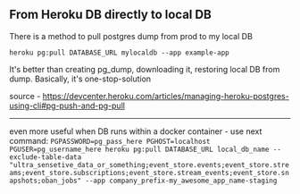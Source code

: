 ## From Heroku DB directly to local DB


There is a method to pull postgres dump from prod to my local DB

`heroku pg:pull DATABASE_URL mylocaldb --app example-app`

It's better than creating pg_dump, downloading it, restoring local DB from dump. Basically, it's one-stop-solution

source - https://devcenter.heroku.com/articles/managing-heroku-postgres-using-cli#pg-push-and-pg-pull


---
even more useful when DB runs within a docker container -  use next command:
`PGPASSWORD=pg_pass_here PGHOST=localhost PGUSER=pg_username_here heroku pg:pull DATABASE_URL local_db_name --exclude-table-data "ultra_sensetive_data_or_something;event_store.events;event_store.streams;event_store.subscriptions;event_store.stream_events;event_store.snapshots;oban_jobs" --app company_prefix-my_awesome_app_name-staging`
